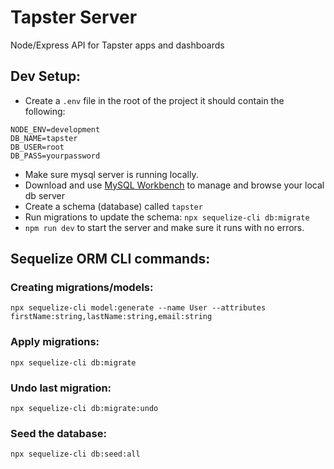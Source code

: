 # Tapster Server

Node/Express API for Tapster apps and dashboards

## Dev Setup:

- Create a `.env` file in the root of the project
  it should contain the following:

```
NODE_ENV=development
DB_NAME=tapster
DB_USER=root
DB_PASS=yourpassword
```

- Make sure mysql server is running locally.
- Download and use [MySQL Workbench](https://dev.mysql.com/downloads/workbench/) to manage and browse your local db server
- Create a schema (database) called `tapster`
- Run migrations to update the schema: `npx sequelize-cli db:migrate`
- `npm run dev` to start the server and make sure it runs with no errors.

## Sequelize ORM CLI commands:

### Creating migrations/models:

`npx sequelize-cli model:generate --name User --attributes firstName:string,lastName:string,email:string`

### Apply migrations:

`npx sequelize-cli db:migrate`

### Undo last migration:

`npx sequelize-cli db:migrate:undo`

### Seed the database:

`npx sequelize-cli db:seed:all`
